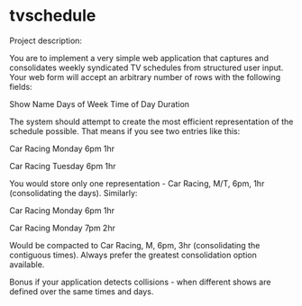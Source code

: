tvschedule
==========
Project description:

You are to implement a very simple web application that captures and consolidates weekly syndicated TV schedules from structured user input.
Your web form will accept an arbitrary number of rows with the following fields:

Show Name
Days of Week
Time of Day
Duration

The system should attempt to create the most efficient representation of the schedule possible.  That means if you see two entries like this:

Car Racing
Monday
6pm
1hr

Car Racing
Tuesday
6pm
1hr

You would store only one representation - Car Racing, M/T, 6pm, 1hr (consolidating the days).  Similarly:

Car Racing
Monday
6pm
1hr

Car Racing
Monday
7pm
2hr

Would be compacted to Car Racing, M, 6pm, 3hr (consolidating the contiguous times).  Always prefer the greatest consolidation option available.

Bonus if your application detects collisions - when different shows are defined over the same times and days.